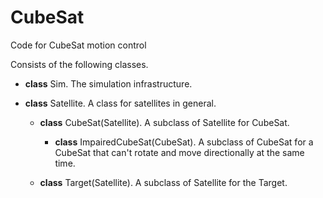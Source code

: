 # CubeSat
Code for CubeSat motion control

Consists of the following classes.

* __class__ Sim. The simulation infrastructure.

* __class__ Satellite. A class for satellites in general.

    * __class__ CubeSat(Satellite). A subclass of Satellite for CubeSat.

        * __class__ ImpairedCubeSat(CubeSat). A subclass of CubeSat for a CubeSat that can't rotate and move directionally at the same time.

    * __class__ Target(Satellite).  A subclass of Satellite for the Target.

